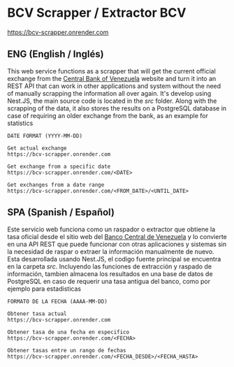 # BCV Scrapper / Extractor BCV

https://bcv-scrapper.onrender.com

## ENG (English / Inglés)

This web service functions as a scrapper that will get the current official exchange from the [Central Bank of Venezuela](https://bcv.org.ve) website and turn it into an REST API that can work in other applications and system without the need of manually scrapping the information all over again. It's develop using Nest.JS, the main source code is located in the *src* folder. Along with the scrapping of the data, it also stores the results on a PostgreSQL database in case of requiring an older exchange from the bank, as an example for statistics

```
DATE FORMAT (YYYY-MM-DD)

Get actual exchange
https://bcv-scrapper.onrender.com

Get exchange from a specific date 
https://bcv-scrapper.onrender.com/<DATE>

Get exchanges from a date range 
https://bcv-scrapper.onrender.com/<FROM_DATE>/<UNTIL_DATE>

```

## SPA (Spanish / Español)

Este servicio web funciona como un raspador o extractor que obtiene la tasa oficial desde el sitio web del [Banco Central de Venezuela](https://bcv.org.ve) y lo convierte en una API REST que puede funcionar con otras aplicaciones y sistemas sin la necesidad de raspar o extraer la información manualmente de nuevo. Esta desarrollada usando Nest.JS, el codigo fuente principal se encuentra en la carpeta *src*. Incluyendo las funciones de extracción y raspado de información, tambien almacena los resultados en una base de datos de PostgreSQL en caso de requerir una tasa antigua del banco, como por ejemplo para estadisticas

```
FORMATO DE LA FECHA (AAAA-MM-DD)

Obtener tasa actual
https://bcv-scrapper.onrender.com

Obtener tasa de una fecha en especifico
https://bcv-scrapper.onrender.com/<FECHA>

Obtener tasas entre un rango de fechas
https://bcv-scrapper.onrender.com/<FECHA_DESDE>/<FECHA_HASTA>

```